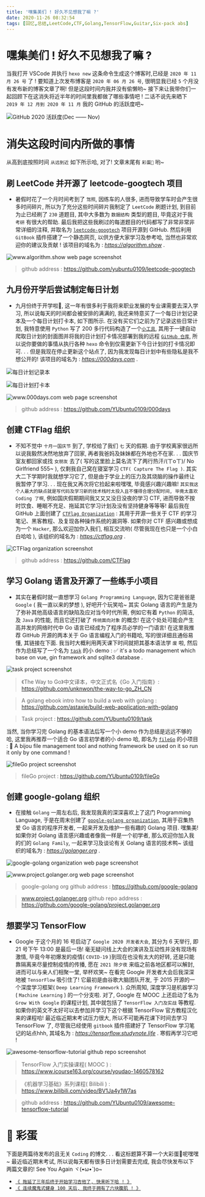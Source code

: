 ```yaml
---
title: '嘿集美们 ! 好久不见想我了嘛 ?'
date: 2020-11-26 08:32:54
tags: [回忆,总结,LeetCode,CTF,Golang,TensorFlow,Guitar,Six-pack abs]
---
```


# 嘿集美们 ! 好久不见想我了嘛 ?
当我打开 VSCode 并执行 `hexo new` 这条命令生成这个博客时,已经是 `2020 年 11 月 26 号` 了 ! 要知道上次发布博客是 `2020 年 06 月 26 号`, 很明显我已经 `5` 个月没有发布新的博客文章了啊! 但是这段时间内我并没有偷懒哟~ 接下来让我带你们一起回顾下在这消失将近半年的时间里我都做了哪些事情吧 ! 二话不说先来晒下 `2019 年 12 月到 2020 年 11 月` 我的 GitHub 的活跃度吧~

![GitHub 2020 活跃度(Dec —— Nov)](嘿集美们-好久不见想我了嘛/2020-github-contributions-from-Dec-to-Nov.PNG)



# 消失这段时间内所做的事情
从高到底按照时间 `从远到近` 如下所示哈, 对了! 文章末尾有 `彩蛋🥚` 哟~


## 刷 LeetCode 并开源了 leetcode-googtech 项目
* 暑假时花了一个月时间考到了 `驾照`, 因练车的人很多, 进而导致学车时会产生很多时间碎片, 所以为了充分这些时间碎片我制定了 `LeetCode` 刷题计划, 到目前为止已经刷了 `230` 道题目, 其中大多数为 `数据结构` 类型的题目, 毕竟这对于我 `考研` 有很大的帮助.  最后我把这些我刷过的每道题目的代码都写了非常非常非常详细的注释, 并取名为 [`leetcode-googtech`](https://github.com/yubuntu0109/leetcode-googtech) 项目开源到 GitHub. 然后利用 `GitBook` 插件搭建了一个静态网页, 以供方便大家学习及参考哈, 当然也非常欢迎你的建议及贡献 ! 该项目的域名为 : *https://algorithm.show* .

![www.algorithm.show web page screenshot](嘿集美们-好久不见想我了嘛/www.algorithm.show.PNG)

> github address : https://github.com/yubuntu0109/leetcode-googtech


## 九月份开学后尝试制定每日计划
* 九月份终于开学啦🎉, 这一年有很多利于我将来职业发展的专业课需要去深入学习, 所以说每天的时间都会被安排的满满的, 我还来特意买了一个每日计划记录本及一个每日计划打卡本, 如下图所示. 在没有买它们之前为了记录这些日常计划, 我特意使用 `Python` 写了 200 多行代码构造了一个[`小工具`](https://github.com/YUbuntu0109/000days/blob/Hexobackup/py/plan.py), 其用于一键自动爬取日计划的封面图并将我的日计划打卡情况部署到我的远程 [`GitHub 仓库`](https://github.com/YUbuntu0109/000days), 所以说你要做的事情从执行各种 `hexo` 命令到仅需更新下今日计划的打卡情况即可. . . 但是我现在停止更新这个站点了, 因为我发现每日计划中有些隐私是我不想公开的! 该项目的域名为 : *https://000days.com* .

![每日计划记录本](...)

![每日计划打卡本](...)

![www.000days.com web page screenshot](嘿集美们-好久不见想我了嘛/www.000days.com.PNG)

> github address : https://github.com/YUbuntu0109/000days


## 创建 CTFlag 组织
* 不知不觉中 `十月一国庆节` 到了, 学校给了我们 `七` 天的假期. 由于学校离家很远所以说我毅然决然地放弃了回家, 再者我爸妈及妹妹都在外地也不在家. . . 国庆节室友都回家或找 `女朋友` 去了( 写的这里脸上莫名流下了两行热汗/(ㄒoㄒ)/ No Girlfriend 555~ ), 仅剩我自己窝在寝室学习 `CTF( Capture The Flag )`. 其实大二下学期时我就想学习它了, 但是由于学业上的压力及其烧脑的操作最终让我暂停了学习. . . 现在我又再次将它捡起来啦嘿嘿, 毕竟感兴趣兴趣嘛! `其实我这个人最大的缺点就是写代码及学习新的技术栈时太投入且不懂得合理分配时间, 毕竟太喜欢 Coding 了啊`, 例如国庆假期期间我又又又没日没夜的学习 CTF, 进而导致不按时饮食、睡眠不充足、拖延其它学习计划及没有坚持健身等等等! 最后我在 GitHub 上面创建了 [`CTFlag Organization`](https://github.com/CTFlag) : 其用于开源一些关于 CTF 的学习笔记、黑客教程、及复现各种操作系统的漏洞等. 如果你对 CTF 感兴趣或想成为一个 `Hacker`, 那么欢迎加你入我们, 相互交流哟( 尽管我现在也只是一个小白白哈哈 ), 该组织的域名为 : *https://ctflag.org* .

![CTFlag organization screenshot](嘿集美们-好久不见想我了嘛/github-org_CTFlag.PNG)

> github address : https://github.com/CTFlag


## 学习 Golang 语言及开源了一些练手小项目
* 其实在暑假时就一直想学习 `Golang Programming Language`, 因为它是爸爸是 `Google` ( 我一直以来的梦想 ), 好吧开个玩笑哈~ 其实 Golang 语言的产生是为了弥补其他高级语言的缺陷及应对当今时代所需, 例如它有着 `Python` 的简洁, 及 `Java` 的性能, 而且它还打破了 `传统面向对象` 的概念! 在这个处处可能会产生高并发的网络时代中 Go 语言已经成为了程序员必学的一门语言! 在这里我推荐 GitHub 开源的两本关于 Go 语言编程入门的书籍哈, 写的很详细且通俗易懂, 其链接在下面. 我当时大概利用两天课下时间就把其基本语法学 `废` 啦, 然后作为总结写了一个名为 [`task`](https://github.com/yubuntu0109/task) 的小 demo : ✅ it's a todo management which base on vue, gin framework and sqlite3 database .

![task project screenshot](嘿集美们-好久不见想我了嘛/taskGo-project.png)

> 《The Way to Go》中文译本，中文正式名《Go 入门指南》: https://github.com/unknwon/the-way-to-go_ZH_CN

> A golang ebook intro how to build a web with golang : https://github.com/astaxie/build-web-application-with-golang

> Task project : https://github.com/YUbuntu0109/task


当然, 当你学习完 Golang 的基本语法后写一个小 demo 作为总结是远远不够的哈, 这里我再推荐一个适合 Go 语言初学者的小 demo 哈, 即名为 [`fileGo`](https://github.com/yubuntu0109/fileGo) 的小项目 : 📁 A bijou file management tool and nothing framework be used on it so run it only by one command !

![fileGo project screenshot](嘿集美们-好久不见想我了嘛/fileGo-project.png)

> fileGo project : https://github.com/YUbuntu0109/fileGo


## 创建 google-golang 组织
* 在接触 `Golang` 一周左右后, 我发现我真的深深喜欢上了这门 Programming Language, 于是在周末创建了 [`google-golang organization`](https://github.com/google-golang), 其用于召集热爱 Go 语言的程序开发者, 一起来开发及维护一些有趣的 Golang 项目. 嘿集美! 如果你对 Golang 语言感兴趣或者像我一样是一个初学者, 那么欢迎你加入我的们的 `Golang Family`, 一起来学习及谈论有关 Golang 语言的技术鸭~ 该组织的域名为 : *https://golanger.org* .

![google-golang organization web page screenshot](嘿集美们-好久不见想我了嘛/github-org_google-golang.PNG)

![www.project.golanger.org web page screenshot](嘿集美们-好久不见想我了嘛/www.project.golanger.org.PNG)

> google-golang org github address : https://github.com/google-golang

> www.project.golanger.org github repo address : https://github.com/google-golang/project.golanger.org


## 想要学习 TensorFlow
* Google 于这个月的 16 号启动了 `Google 2020 开发者大会`, 其分为 6 天举行, 即 21 号下午 13:00 是最后一场! 毫无疑问线上大会的演讲及互动性并没有现场有激情, 毕竟今年初爆发的疫情( `COVID-19` )到现在也没有太大的好转, 还是只能靠隔离来尽量控制疫情的传播, 愿在 `2021 除夕夜` 来临之前各地区都可以解封, 进而可以与亲人们相聚一堂, 举杯欢笑~  在看完 Google 开发者大会后我深深地被 `TensorFlow` 吸引住了! 它最初是由谷歌大脑团队开发, 于 2015 开源的一个深度学习框架( `Deep Learning Framework` ). 众所周知, 深度学习是机器学习( `Machine Learning` ) 的一个分支啦. 对了, Google 在 MOOC 上还启动了名为 `Grow With Google` 的课程计划, 其中就包括了 `TensorFlow 入门及实战` 等教程. 如果你的英文不太好可以去参加并学习下这个根据 TensorFlow 官方教程汉化来的课程哈! 最近临近期末考试压力很大, 所以不可能再花课下时间去学习 TensorFlow 了, 尽管我已经使用 `gitbook` 插件搭建好了 TensorFlow 学习笔记的站点hhh, 其域名为 : *https://tensorflow.studynote.life* . 寒假再学习它吧 !

![awesome-tensorflow-tutorial github repo screenshot](嘿集美们-好久不见想我了嘛/github-repo_awesome-tensorflow-tutorial.PNG)

> TensorFlow 入门实操课程( MOOC ) : https://www.icourse163.org/course/youdao-1460578162

> 《机器学习基础》系列课程( Bilibili ) : https://www.bilibili.com/video/BV1Ja4y1W7as

> github address : https://github.com/YUbuntu0109/awesome-tensorflow-tutorial



# 🥚 彩蛋
下面是两篇待发布的且无关 `Coding` 的博文. . . 看这标题算不算一个大彩蛋🥚呢嘿嘿~ 最近临近期末考试, 所以说每天都有很多日计划需要去完成, 我会尽快发布以下两篇文章的! See You Again ヾ(•ω•`)o~

* [`《 拖延了三年后终于开始学习吉他了, 快来听下哈 ! 》`](待更新...)
* [`《 连续魔鬼式健身 100 天后, 我终于拥有了六块腹肌 ! 》`](待更新...)
